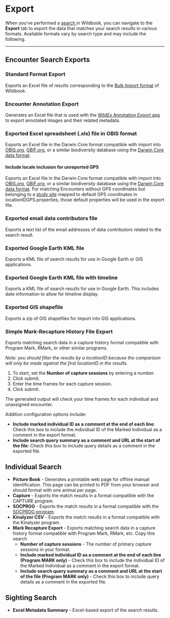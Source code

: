 # Export

When you've performed a [search ](https://docs.wildme.org/product-docs/en/wildbook/data/search/)in Wildbook, you can navigate to the **Export** tab to export the data that matches your search results in various formats. Available formats vary by search type and may include the following.

***

## Encounter Search Exports

### Standard Format Export

Exports an Excel file of results corresponding to the [Bulk Import format](https://docs.wildme.org/product-docs/en/wildbook/data/bulk-import-beta/) of Wildbook.

### Encounter Annotation Export

Generates an Excel file that is used with the [WildEx Annotation Export app](https://docs.wildme.org/product-docs/en/wildbook/data/wildex-image-export-app/) to export annotated images and their related metadata.

### Exported Excel spreadsheet (.xls) file in OBIS format

Exports an Excel file in the Darwin Core format compatible with import into [OBIS.org](https://www.obis.org), [GBIF.org](https://www.gbif.org), or a similar biodiversity database using the [Darwin Core data format](https://dwc.tdwg.org/terms/).

#### Include locale inclusion for unreported GPS

Exports an Excel file in the Darwin Core format compatible with import into [OBIS.org](https://www.obis.org), [GBIF.org](https://www.gbif.org), or a similar biodiversity database using the [Darwin Core data format](https://dwc.tdwg.org/terms/). For matching Encounters without GPS coordinates but belonging to a [study site](https://docs.wildme.org/product-docs/en/wildbook/specifications-and-system-requirements/system-configuration/#configuring-location-ids-study-sites) mapped to default GPS coordinates in locationIDGPS.properties, those default properties will be used in the export file.

### Exported email data contributors file

Exports a text list of the email addresses of data contributors related to the search result.

### Exported Google Earth KML file

Exports a KML file of search results for use in Google Earth or GIS applications.

### Exported Google Earth KML file with timeline

Exports a KML file of search results for use in Google Earth. This includes date information to allow for timeline display.

### Exported GIS shapefile

Exports a zip of GIS shapefiles for import into GIS applications.

### Simple Mark-Recapture History File Export

Exports matching search data in a capture history format compatible with Program Mark, RMark, or other similar programs.

*Note: you should filter the results by a locationID because the comparison will only be made against the first locationID in the results.*

1. To start, set the **Number of capture sessions** by entering a number.
2. Click submit.
3. Enter the time frames for each capture session.
4. Click submit.

The generated output will check your time frames for each individual and unassigned encounter.

Addition configuration options include:

* **Include marked individual ID as a comment at the end of each line**: Check this box to include the individual ID of the Marked Individual as a comment in the export format.
* **Include search query summary as a comment and URL at the start of the file**: Check this box to include query details as a comment in the exported file.

## Individual Search

* **Picture Book** \- Generates a printable web page for offline manual identification\. This page can be printed to PDF from your browser and should format with one animal per page\.
* **Capture** \- Exports the match results in a format compatible with the CAPTURE program\.
* **SOCPROG** \- Exports the match results in a format compatible with the [SOCPROG program](http://whitelab.biology.dal.ca/SOCPROG/social.htm).
* **Kinalyzer CSV** \- Exports the match results in a format compatible with the Kinalyzer program\.
* **Mark Recapture Export** \- Exports matching search data in a capture history format compatible with Program Mark\, RMark\, etc\. Copy this search
    * **Number of capture sessions** \- The number of primary capture sessions in your format\.
    * **Include marked individual ID as a comment at the end of each line (Program MARK only)** \- Check this box to include the individual ID of the Marked Individual as a comment in the export format\.
    * **Include search query summary as a comment and URL at the start of the file (Program MARK only)** \- Check this box to include query details as a comment in the exported file\.

## Sighting Search

* **Excel Metadata Summary** \- Excel\-based export of the search results\.